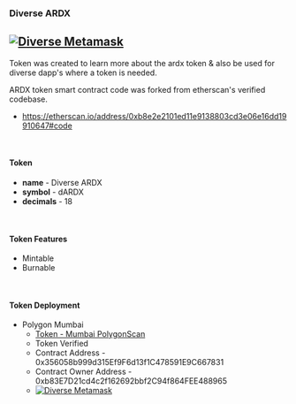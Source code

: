 ### Diverse ARDX
[![Diverse Metamask](https://img.shields.io/badge/Diverse%20Metamask-blue?style=flat&logo=github&labelColor=blue)](https://github.com/DiverseSolutions/Diverse-Metamask-API)
<br/>
---
  Token was created to learn more about the ardx token & 
also be used for diverse dapp's where a token is needed.

ARDX token smart contract code was forked from etherscan's verified codebase.
 - https://etherscan.io/address/0xb8e2e2101ed11e9138803cd3e06e16dd19910647#code

<br/>

#### Token
 - **name** - Diverse ARDX
 - **symbol** - dARDX
 - **decimals** - 18
<br/>

#### Token Features
 - Mintable
 - Burnable
<br/>

#### Token Deployment 
 - Polygon Mumbai
   - [Token - Mumbai PolygonScan](https://mumbai.polygonscan.com/address/0x356058b999d315Ef9F6d13f1C478591E9C667831#code)
   - Token Verified
   - Contract Address - 0x356058b999d315Ef9F6d13f1C478591E9C667831 
   - Contract Owner Address - 0xb83E7D21cd4c2f162692bbf2C94f864FEE488965
   - <a href="https://metamask.dsolutions.mn/add-token?name=Diverse ARDX&symbol=dARDX&decimals=18&address=0x356058b999d315Ef9F6d13f1C478591E9C667831&imgUrl=https://ardcoin.com/wp-content/themes/ardcoin/images/logo/logo3.png">![Diverse Metamask](https://img.shields.io/badge/Diverse%20Metamask-Add%20Token-blue?style=flat&logo=github)</a>


